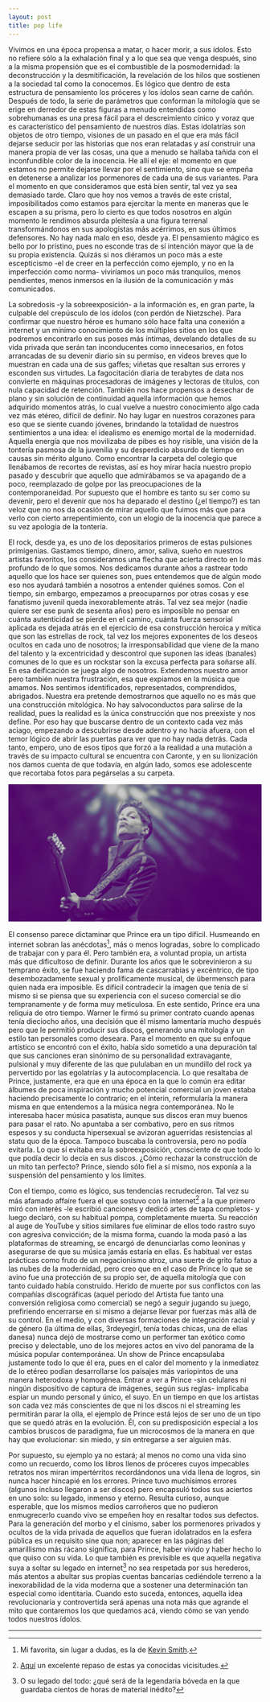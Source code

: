 ```yaml
---
layout: post
title: pop life
---
```


Vivimos en una época propensa a matar, o hacer morir, a sus ídolos. Esto no refiere sólo a la exhalación final y a lo que sea que venga después, sino a la misma propensión que es el combustible de la posmodernidad: la deconstrucción y la desmitificación, la revelación de los hilos que sostienen a la sociedad tal como la conocemos. Es lógico que dentro de esta estructura de pensamiento los próceres y los ídolos sean carne de cañón. Después de todo, la serie de parámetros que conforman la mitología que se erige en derredor de estas figuras a menudo entendidas como sobrehumanas es una presa fácil para el descreimiento cínico y voraz que es característico del pensamiento de nuestros días. Estas idolatrías son objetos de otro tiempo, visiones de un pasado en el que era más fácil dejarse seducir por las historias que nos eran relatadas y así construir una manera propia de ver las cosas, una que a menudo se hallaba tañida con el inconfundible color de la inocencia. He allí el eje: el momento en que estamos no permite dejarse llevar por el sentimiento, sino que se empeña en detenerse a analizar los pormenores de cada una de sus variantes. Para el momento en que consideramos que está bien sentir, tal vez ya sea demasiado tarde. Claro que hoy nos vemos a través de este cristal, imposibilitados como estamos para ejercitar la mente en maneras que le escapen a su prisma, pero lo cierto es que todos nosotros en algún momento le rendimos absurda pleitesía a una figura terrenal transformándonos en sus apologistas más acérrimos, en sus últimos defensores. No hay nada malo en eso, desde ya. El pensamiento mágico es bello por lo prístino, pues no esconde tras de sí intención mayor que la de su propia existencia. Quizás si nos diéramos un poco más a este escepticismo -el de creer en la perfección como ejemplo, y no en la imperfección como norma- viviríamos un poco más tranquilos, menos pendientes, menos inmersos en la ilusión de la comunicación y más comunicados.

La sobredosis -y la sobreexposición- a la información es, en gran parte, la culpable del crepúsculo de los ídolos (con perdón de Nietzsche). Para confirmar que nuestro héroe es humano sólo hace falta una conexión a internet y un mínimo conocimiento de los múltiples sitios en los que podremos encontrarlo en sus poses más íntimas, develando detalles de su vida privada que serán tan inconducentes como innecesarios, en fotos arrancadas de su devenir diario sin su permiso, en videos breves que lo muestran en cada una de sus gaffes; viñetas que resaltan sus errores y esconden sus virtudes. La fagocitación diaria de terabytes de data nos convierte en máquinas procesadoras de imágenes y lectoras de títulos, con nula capacidad de retención. También nos hace propensos a desechar de plano y sin solución de continuidad aquella información que hemos adquirido momentos atrás, lo cual vuelve a nuestro conocimiento algo cada vez más etéreo, difícil de definir. No hay lugar en nuestros corazones para eso que se siente cuando jóvenes, brindando la totalidad de nuestros sentimientos a una idea: el idealismo es enemigo mortal de la modernidad. Aquella energía que nos movilizaba de pibes es hoy risible, una visión de la tontería pasmosa de la juvenilia y su desperdicio absurdo de tiempo en causas sin mérito alguno. Como encontrar la carpeta del colegio que llenábamos de recortes de revistas, así es hoy mirar hacia nuestro propio pasado y descubrir que aquello que admirábamos se va apagando de a poco, reemplazado de golpe por las preocupaciones de la contemporaneidad. Por supuesto que el hombre es tanto su ser como su devenir, pero el devenir que nos ha deparado el destino (¿el tiempo?) es tan veloz que no nos da ocasión de mirar aquello que fuimos más que para verlo con cierto arrepentimiento, con un elogio de la inocencia que parece a su vez apología de la tontería.

El rock, desde ya, es uno de los depositarios primeros de estas pulsiones primigenias. Gastamos tiempo, dinero, amor, saliva, sueño en nuestros artistas favoritos, los consideramos una flecha que acierta directo en lo más profundo de lo que somos. Nos dedicamos durante años a rastrear todo aquello que los hace ser quienes son, pues entendemos que de algún modo eso nos ayudará también a nosotros a entender quiénes somos. Con el tiempo, sin embargo, empezamos a preocuparnos por otras cosas y ese fanatismo juvenil queda inexorablemente atrás. Tal vez sea mejor (nadie quiere ser ese punk de sesenta años) pero es imposible no pensar en cuánta autenticidad se pierde en el camino, cuánta fuerza sensorial aplicada es dejada atrás en el ejercicio de esa construcción heroica y mítica que son las estrellas de rock, tal vez los mejores exponentes de los deseos ocultos en cada uno de nosotros; la irresponsabilidad que viene de la mano del talento y la excentricidad y descontrol que suponen las ideas (banales) comunes de lo que es un rockstar son la excusa perfecta para soñarse allí. En esa deificación se juega algo de nosotros. Extendemos nuestro amor pero también nuestra frustración, esa que expiamos en la música que amamos. Nos sentimos identificados, representados, comprendidos, abrigados. Nuestra era pretende demostrarnos que aquello no es más que una construcción mitológica. No hay salvoconductos para salirse de la realidad, pues la realidad es la única construcción que nos preexiste y nos define. Por eso hay que buscarse dentro de un contexto cada vez más aciago, empezando a descubrirse desde adentro y no hacia afuera, con el temor lógico de abrir las puertas para ver que no hay nada detrás. Cada tanto, empero, uno de esos tipos que forzó a la realidad a una mutación a través de su impacto cultural se encuentra con Caronte, y en su lionización nos damos cuenta de que todavía, en algún lado, somos ese adolescente que recortaba fotos para pegárselas a su carpeta.

![alt text](https://raw.githubusercontent.com/irigoin/irigoin.github.io/master/images/principevioleta.jpg "Sexy MF")

El consenso parece dictaminar que Prince era un tipo difícil. Husmeando en internet sobran las anécdotas[^fn-n1], más o menos logradas, sobre lo complicado de trabajar con y para él. Pero también era, a voluntad propia, un artista más que dificultoso de definir. Durante los años que le sobrevinieron a su temprano éxito, se fue haciendo fama de cascarrabias y excéntrico, de tipo desembozadamente sexual y prolíficamente musical, de übermensch para quien nada era imposible. Es difícil contradecir la imagen que tenía de sí mismo si se piensa que su experiencia con el suceso comercial se dio tempranamente y de forma muy meticulosa. En este sentido, Prince era una reliquia de otro tiempo. Warner le firmó su primer contrato cuando apenas tenía dieciocho años, una decisión que él mismo lamentaría mucho después pero que le permitió producir sus discos, generando una mitología y un estilo tan personales como deseara. Para el momento en que su enfoque artístico se encontró con el éxito, había sido sometido a una depuración tal que sus canciones eran sinónimo de su personalidad extravagante, pulsional y muy diferente de las que pululaban en un mundillo del rock ya pervertido por las egolatrías y la autocomplacencia. Lo que resaltaba de Prince, justamente, era que en una época en la que lo común era editar álbumes de poca inspiración y mucho potencial comercial un joven estaba haciendo precisamente lo contrario; en el ínterin, reformularía la manera misma en que entendemos a la música negra contemporánea. No le interesaba hacer música pasatista, aunque sus discos eran muy buenos para pasar el rato. No apuntaba a ser combativo, pero en sus ritmos espesos y su conducta hipersexual se avizoran aguerridas resistencias al statu quo de la época. Tampoco buscaba la controversia, pero no podía evitarla. Lo que sí evitaba era la sobreexposición, consciente de que todo lo que podía decir lo decía en sus discos. ¿Cómo rechazar la construcción de un mito tan perfecto? Prince, siendo sólo fiel a sí mismo, nos exponía a la suspensión del pensamiento y los límites.

Con el tiempo, como es lógico, sus tendencias recrudecieron. Tal vez su más afamado affaire fuera el que sostuvo con la internet[^fn-n2] a la que primero miró con interés -le escribió canciones y dedicó artes de tapa completos- y luego declaró, con su habitual pompa, completamente muerta. Su reacción al auge de YouTube y sitios similares fue eliminar de ellos todo rastro suyo con agresiva convicción; de la misma forma, cuando la moda pasó a las plataformas de streaming, se encargó de denunciarlas como leoninas y asegurarse de que su música jamás estaría en ellas. Es habitual ver estas prácticas como fruto de un negacionismo atroz, una suerte de grito fatuo a las nubes de la modernidad, pero creo que en el caso de Prince lo que se avino fue una protección de su propio ser, de aquella mitología que con tanto cuidado había construido. Herido de muerte por sus conflictos con las compañías discográficas (aquel periodo del Artista fue tanto una conversión religiosa como comercial) se negó a seguir jugando su juego, prefiriendo encerrarse en sí mismo a dejarse llevar por fuerzas más allá de su control. En el medio, y con diversas formaciones de integración racial y de género (la última de ellas, 3rdeyegirl, tenía todas chicas, una de ellas danesa) nunca dejó de mostrarse como un performer tan exótico como preciso y delectable, uno de los mejores actos en vivo del panorama de la música popular contemporánea. Un show de Prince encapsulaba justamente todo lo que él era, pues en el calor del momento y la inmediatez de lo etéreo podían desarrollarse los paisajes más variopintos de una manera heterodoxa y homogénea. Entrar a ver a Prince -sin celulares ni ningún dispositivo de captura de imágenes, según sus reglas- implicaba espiar un mundo personal y único, el suyo. En un tiempo en que los artistas son cada vez más conscientes de que ni los discos ni el streaming les permitirán parar la olla, el ejemplo de Prince está lejos de ser uno de un tipo que se quedó atrás en la evolución. Él, con su predisposición especial a los cambios bruscos de paradigma, fue un microcosmos de la manera en que hay que evolucionar: sin miedo, y sin entregarse a ser alguien más.

Por supuesto, su ejemplo ya no estará; al menos no como una vida sino como un recuerdo, como los libros llenos de próceres cuyos impecables retratos nos miran impertérritos recordándonos una vida llena de logros, sin nunca hacer hincapié en los errores. Prince tuvo muchísimos errores (algunos incluso llegaron a ser discos) pero encapsuló todos sus aciertos en uno solo: su legado, inmenso y eterno. Resulta curioso, aunque esperable, que los mismos medios carroñeros que no pudieron enmugrecerlo cuando vivo se empeñen hoy en resaltar todos sus defectos. Para la generación del morbo y el cinismo, saber los pormenores privados y ocultos de la vida privada de aquellos que fueran idolatrados en la esfera pública es un requisito sine qua non; aparecer en las páginas del amarillismo más rácano significa, para Prince, haber vivido y haber hecho lo que quiso con su vida. Lo que también es previsible es que aquella negativa suya a soltar su legado en internet[^fn-n3] no sea respetada por sus herederos, más atentos a abultar sus propias cuentas bancarias cediéndole terreno a la inexorabilidad de la vida moderna que a sostener una determinación tan especial como identitaria. Cuando esto suceda, entonces, aquella idea revolucionaria y controvertida será apenas una nota más que agrande el mito que contaremos los que quedamos acá, viendo cómo se van yendo todos nuestros ídolos.

---

[^fn-n1]: Mi favorita, sin lugar a dudas, es la de [Kevin Smith](http://youtu.be/8LhcParuzpc).
[^fn-n2]: [Aquí](http://npr.org/sections/therecord/2016/03/08/469627962/poor-lonely-computer-princes-misunderstood-relationship-with-the-internet) un excelente repaso de estas ya conocidas vicisitudes.
[^fn-n3]: O su legado del todo: ¿qué será de la legendaria bóveda en la que guardaba cientos de horas de material inédito?
